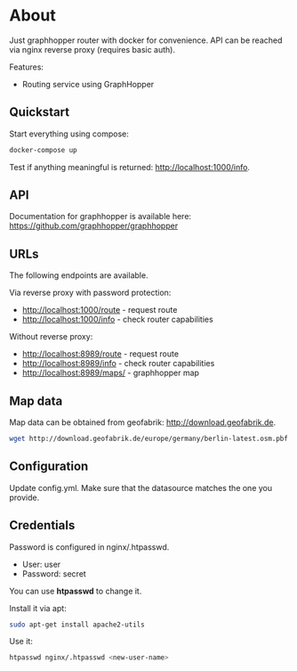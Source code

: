 # About

Just graphhopper router with docker for convenience. API can be reached via nginx reverse proxy (requires basic auth).

Features:

* Routing service using GraphHopper

## Quickstart

Start everything using compose:

```bash
docker-compose up
```

Test if anything meaningful is returned: <http://localhost:1000/info>.

## API

Documentation for graphhopper is available here:
<https://github.com/graphhopper/graphhopper>

## URLs

The following endpoints are available.

Via reverse proxy with password protection:

* <http://localhost:1000/route> - request route
* <http://localhost:1000/info> - check router capabilities

Without reverse proxy:

* <http://localhost:8989/route> - request route
* <http://localhost:8989/info> - check router capabilities
* <http://localhost:8989/maps/> - graphhopper map

## Map data

Map data can be obtained from geofabrik: <http://download.geofabrik.de>.

```bash
wget http://download.geofabrik.de/europe/germany/berlin-latest.osm.pbf
```

## Configuration

Update config.yml. Make sure that the datasource matches the one you provide.

## Credentials

Password is configured in nginx/.htpasswd.

* User: user
* Password: secret

You can use **htpasswd** to change it.

Install it via apt:

```bash
sudo apt-get install apache2-utils
```

Use it:

```bash
htpasswd nginx/.htpasswd <new-user-name>
```
